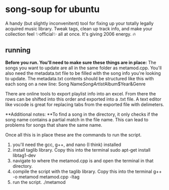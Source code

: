 # song-soup for ubuntu
A handy (but slightly inconvenitent) tool for fixing up your totally legally acquired music library. Tweak tags, clean up track info, and make your collection feel ✨official✨ all at once. It's giving 2006 energy. 🔥 

## running
**Before you run. You'll need to make sure these things are in place:**
  The songs you want to update are all in the same folder as metamod.cpp. You'll also need the metadata.txt file to be filled with the song info you're looking to update. 
  The metadata.txt contents should be structured like this with each song on a new line:
  Song Name$Song Artist$Album$Year&Genre

There are online tools to export playlist info into an excel. From there the rows can be shifted into this order and exported into a .txt file. A text editor like vscode is great for replacing tabs from the exported file with delimeters.

**Additional notes: **To find a song in the directory, it only checks if the song name contains a partial match in the file name. This can lead to problems for songs that share the same name.

Once all this is in place these are the commands to run the script.

1. you'll need the gcc, g++, and nano (I think) installed
2. install taglib library. Copy this into the terminal sudo apt-get install libtag1-dev
3. navigate to where the metamod.cpp is and open the terminal in that directory.
4. compile the script with the taglib library. Copy this into the terminal g++ -o metamod metamod.cpp -ltag
5. run the script. ./metamod
